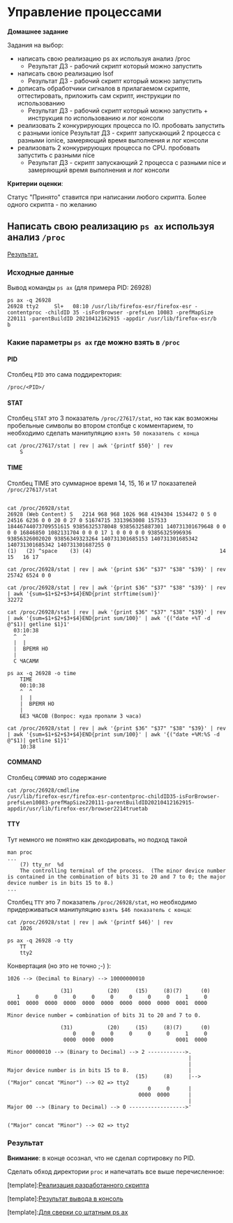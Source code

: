 #  Управление процессами 

__Домашнее задание__

Задания на выбор:
* написать свою реализацию ps ax используя анализ /proc
    * Результат ДЗ - рабочий скрипт который можно запустить
* написать свою реализацию lsof
    * Результат ДЗ - рабочий скрипт который можно запустить
* дописать обработчики сигналов в прилагаемом скрипте, оттестировать, приложить сам скрипт, инструкции по использованию
    * Результат ДЗ - рабочий скрипт который можно запустить + инструкция по использованию и лог консоли
* реализовать 2 конкурирующих процесса по IO. пробовать запустить с разными ionice
    Результат ДЗ - скрипт запускающий 2 процесса с разными ionice, замеряющий время выполнения и лог консоли
* реализовать 2 конкурирующих процесса по CPU. пробовать запустить с разными nice
    * Результат ДЗ - скрипт запускающий 2 процесса с разными nice и замеряющий время выполнения и лог консоли

__Критерии оценки__:

Статус "Принято" ставится при написании любого скрипта. Более одного скрипта - по желанию

## Написать свою реализацию `ps ax` используя анализ `/proc`

[Результат.](https://github.com/BorisPlus/otus_linux/blob/master/011.md#результат)

### Исходные данные

Вывод команды `ps ax` (для примера PID: 26928)

```shell
ps ax -q 26928
26928 tty2     Sl+   08:10 /usr/lib/firefox-esr/firefox-esr -contentproc -childID 35 -isForBrowser -prefsLen 10083 -prefMapSize 220111 -parentBuildID 20210412162915 -appdir /usr/lib/firefox-esr/b
b
```

### Какие параметры `ps ax` где можно взять в `/proc`

#### PID

Столбец `PID` это сама поддиректория:

```shell
/proc/<PID>/
```

#### STAT

Столбец `STAT` это 3 показатель `/proc/27617/stat`, но так как возможны пробельные символы во втором столбце с комментарием, то необходимо сделать манипуляцию `взять 50 показатель с конца`
```shell
cat /proc/27617/stat | rev | awk '{printf $50}' | rev
    S
```

#### TIME

Столбец TIME это суммарное время 14, 15, 16 и 17 показателей `/proc/27617/stat`
```shell

cat /proc/26928/stat
26928 (Web Content) S   2214 968 968 1026 968 4194304 1534472 0 5 0 24516 6236 0 0 20 0 27 0 51674715 3313963008 157533 18446744073709551615 93856325378048 93856325887301 140731301679648 0 0 0 0 16846850 1082131704 0 0 0 17 1 0 0 0 0 0 93856325996936 93856326002020 93856349323264 140731301685153 140731301685342 140731301685342 140731301687255 0
(1)   (2) ^space    (3) (4)                                         14    15   16 17 

cat /proc/26928/stat | rev | awk '{print $36" "$37" "$38" "$39}' | rev
25742 6524 0 0

cat /proc/26928/stat | rev | awk '{print $36" "$37" "$38" "$39}' | rev | awk '{sum=$1+$2+$3+$4}END{print strftime(sum)}'
32272

cat /proc/26928/stat | rev | awk '{print $36" "$37" "$38" "$39}' | rev | awk '{sum=$1+$2+$3+$4}END{print sum/100}' | awk '{("date +%T -d @"$1)| getline $1}1'
  03:10:38
  ^  ^
  |  |
  |  ВРЕМЯ НО 
  |
  C ЧАСАМИ
     
ps ax -q 26928 -o time
    TIME
    00:10:38
    ^  ^
    |  |
    |  ВРЕМЯ НО 
    |
    БЕЗ ЧАСОВ (Вопрос: куда пропали 3 часа)

cat /proc/26928/stat | rev | awk '{print $36" "$37" "$38" "$39}' | rev | awk '{sum=$1+$2+$3+$4}END{print sum/100}' | awk '{("date +%M:%S -d @"$1)| getline $1}1'
    10:38
```

#### COMMAND

Столбец `COMMAND` это содержание
```shell
cat /proc/26928/cmdline 
/usr/lib/firefox-esr/firefox-esr-contentproc-childID35-isForBrowser-prefsLen10083-prefMapSize220111-parentBuildID20210412162915-appdir/usr/lib/firefox-esr/browser2214truetab
```

#### TTY

Тут немного не понятно как декодировать, но подход такой

```shell
man proc
...
    (7) tty_nr  %d
    The controlling terminal of the process.  (The minor device number is contained in the combination of bits 31 to 20 and 7 to 0; the major device number is in bits 15 to 8.)
...

```

Столбец `TTY` это 7 показатель `/proc/26928/stat`, но необходимо придерживаться манипуляцию `взять $46 показатель с конца`:

```shell
cat /proc/26928/stat | rev | awk '{printf $46}' | rev
    1026
    
ps ax -q 26928 -o tty
    TT
    tty2
```

Конвертация (но это не точно ;-) ):

```text
1026 --> (Decimal to Binary) --> 10000000010 

                 (31)           (20)     (15)     (8)(7)      (0)
   1     0     0     0     0     0     0     0     0     1     0
0001  0000  0000  0000  0000  0000  0000  0000  0000  0001  0000

Minor device number = combination of bits 31 to 20 and 7 to 0.

                 (31)           (20)     (15)     (8)(7)      (0)
                     0     0     0     0     0     0     1     0
                  0000  0000  0000                    0001  0000

Minor 00000010 --> (Binary to Decimal) --> 2 ------------>.
                                                          |
                                                          |
Major device number is in bits 15 to 8.                   |
                                         (15)     (8)     |--> ("Major" concat "Minor") --> 02 => tty2
                                             0     0      |
                                          0000  0000      |
                                                          |
Major 00 --> (Binary to Decimal) --> 0 ------------------>' 


("Major" concat "Minor") --> 02 => tty2

```

### Результат

__Внимание__: в конце осознал, что не сделал сортировку по PID. 

Сделать обход директории `proc` и напечатать все выше перечисленное:

[template]:[Реализация разработанного скрипта](011/psax.sh)

[template]:[Результат вывода в консоль](011/psax.sh.log)

[template]:[Для сверки со штатным ps ax](011/ps_ax.log)
